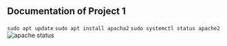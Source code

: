 ## Documentation of Project 1

`sudo apt update`
`sudo apt install apacha2`
  `sudo systemctl status apache2`
![apache status](./images/apache.status.PNG)  
